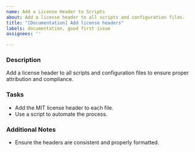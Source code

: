 ```yaml
---
name: Add a License Header to Scripts
about: Add a license header to all scripts and configuration files.
title: "[Documentation] Add license headers"
labels: documentation, good first issue
assignees: ''

---
```


### Description
Add a license header to all scripts and configuration files to ensure proper attribution and compliance.

### Tasks
- Add the MIT license header to each file.
- Use a script to automate the process.

### Additional Notes
- Ensure the headers are consistent and properly formatted.
